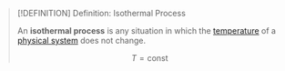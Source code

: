 >[!DEFINITION] Definition: Isothermal Process
>
>An **isothermal process** is any situation in which the [temperature](../Temperature.md) of a [physical system](../../Physical%20Systems/Physical%20System.md) does not change.
>
>$$T = \text{const}$$
>
